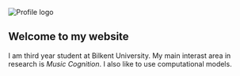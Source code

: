 ![Profile logo](/personal-website/docs/assets/IMG_9974.jpeg)

## Welcome to my website



I am third year student at Bilkent University. My main interast area in research is _Music Cognition_. I also like to use computational models.







